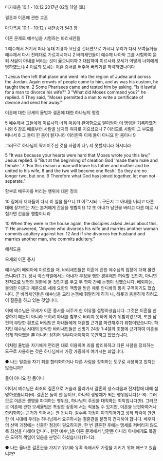 마가복음 10:1 - 10:12 
2017년 02월 11일 (토)

결혼과 이혼에 관한 교훈 



마가복음 10:1 - 10:12 / 새찬송가 543 장


이혼 문제로 예수님을 시험하는 바리새인들 

1 예수께서 거기서 떠나 유대 지경과 요단강 건너편으로 가시니 무리가 다시 모여들거늘 예수께서 다시 전례대로 가르치시더니 2 바리새인들이 예수께 나아와 그를 시험하여 묻되 사람이 아내를 버리는 것이 옳으니이까 3 대답하여 이르시되 모세가 어떻게 너희에게 명하였느냐 4 이르되 모세는 이혼 증서를 써주어 버리기를 허락하였나이다 

1 Jesus then left that place and went into the region of Judea and across the Jordan. Again crowds of people came to him, and as was his custom, he taught them. 2 Some Pharisees came and tested him by asking, "Is it lawful for a man to divorce his wife?" 3 "What did Moses command you?" he replied. 4 They said, "Moses permitted a man to write a certificate of divorce and send her away." 

이혼에 대한 모세의 율법과 결혼에 대한 하나님의 명령 

5 예수께서 그들에게 이르시되 너희 마음이 완악함으로 말미암아 이 명령을 기록하였거니와 6 창조 때로부터 사람을 남자와 여자로 지으셨으니 7 이러므로 사람이 그 부모를 떠나서 8 그 둘이 한 몸이 될지니라 이러한즉 이제 둘이 아니요 한 몸이니 9 

그러므로 하나님이 짝지어주신 것을 사람이 나누지 못할지니라 하시더라 

5 "It was because your hearts were hard that Moses wrote you this law," Jesus replied. 6 "But at the beginning of creation God 'made them male and female.' 7 'For this reason a man will leave his father and mother and be united to his wife, 8 and the two will become one flesh.' So they are no longer two, but one. 9 Therefore what God has joined together, let man not separate." 

함부로 배우자를 버리는 행위에 대한 정죄 

10 집에서 제자들이 다시 이 일을 물으니 11 이르시되 누구든지 그 아내를 버리고 다른 데에 장가드는 자는 본처에게 간음을 행함이요 12 또 아내가 남편을 버리고 다른 데로 시집가면 간음을 행함이니라 

10 When they were in the house again, the disciples asked Jesus about this. 11 He answered, "Anyone who divorces his wife and marries another woman commits adultery against her. 12 And if she divorces her husband and marries another man, she commits adultery."

해석도움





모세의 이혼 증서 

예수님이 베뢰아에 이르렀을 때, 바리새인들은 이혼에 관한 예수님의 입장에 대해 물었습니다(1-2). 당시 이스라엘에서는 아내가 부정을 행한 경우에만 허락할 것인지, 아니면 전적으로 남편의 권한에 둘 것인지를 두고 두 학파 간에 논쟁이 심했습니다. 베뢰아는, 불의한 이혼과 재혼으로 세례 요한의 책망을 받은 헤롯 안디바의 통치 구역이기도 했습니다. 곧 바리새인들은 예수님을 교리 논쟁에 휘말리게 하거 나, 헤롯과 충돌하게 하려고 이 질문을 하고 있는 것입니다.

이에 예수님은 모세가 이혼 증서를 써주게 한 이유를 설명하셨습니다. 그것은 이혼을 찬성하기 때문이 아니라 오히려 아내를 함부로 버리지 못하게 하기 위함이었으며, 또한 남편의 부당한 횡포로 버림받은 아내들에게 재혼할 근거를 마련해주기 위함이었습니다. 하지만 예수님 시대의 완악한 바리새인들은 신명기 24장 1-4절의 조항에 근거하여 이혼을 쉽게 허락했을 뿐 아니라 심지어 일부다처제까지 묵인하고 있었습니다.

이처럼 율법을 자기에게 편리한 대로 이용하여 죄를 합리화하고 다른 사람을 정죄하는 도구로 사용하는 것은 하나님께서 가장 가증하게 여기시는 죄입니다. 

● 나는 말씀을 자기 죄를 합리화하거나 다른 사람을 정죄하는 도구로 사용하고 있지는 않습니까? 

둘이 아니요 한 몸이니 

이어서 예수님은 최초의 결혼으로 거슬러 올라가서 결혼의 성스러움과 진지함에 대해 설명하셨습니다(6). 결혼은 둘이 한 몸이요, 하나의 생명체가 되는 행위입니다(7-8). 그러므로 이혼은 생명을 파괴하는 행위요, 하나님의 주권을 대적하는 죄악입니다(9). 그러므로 이혼에 관한 모세율법은 특정한 상황에 서는 적용될 수 있지만, 이혼을 보편화하거나 합리화하는 근거가 되어서는 안 됩니다. 갈수록 가정이 파괴되어가고 성적 타락이 만연한 이 시대에 우리는 하나님께서 요구하시는 결혼관을 분명히 견지해야 합니다. 배우자의 선택 과정에는 신중한 점검이 필요하지만, 한 번 결혼한 후에는 맹세를 저버리지 않도록 최선을 다해야 합니다. 한편 예수님은 이혼 문제에서 남편뿐 아니라 아내에게도 똑같은 도덕적 책임이 있음을 분명히 하셨습니다(11-12). 

● 나는 올바른 결혼관을 가지고 위기와 유혹 속에서도 가정을 지키기 위해 애쓰고 있습니까?